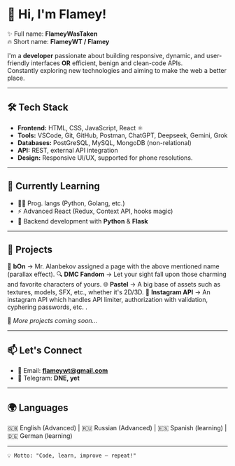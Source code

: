 <!-- ## Hi there 👋 -->

<!--
**FlameyWasTaken/flameywastaken** is a ✨ _special_ ✨ repository because its `README.md` (this file) appears on your GitHub profile.

Here are some ideas to get you started:

- 🔭 I’m currently working on ...
- 🌱 I’m currently learning ...
- 👯 I’m looking to collaborate on ...
- 🤔 I’m looking for help with ...
- 💬 Ask me about ...
- 📫 How to reach me: ...
- 😄 Pronouns: ...
- ⚡ Fun fact: ...
-->

# 🌟 Hi, I'm Flamey!  

✨ Full name: **FlameyWasTaken**  
🔥 Short name: **FlameyWT / Flamey**  

I'm a **developer** passionate about building responsive, dynamic, and user-friendly interfaces **OR** efficient, benign and clean-code APIs.  
Constantly exploring new technologies and aiming to make the web a better place.  

---

## 🛠 Tech Stack  
- **Frontend:** HTML, CSS, JavaScript, React ⚛️  
- **Tools:** VSCode, Git, GitHub, Postman, ChatGPT, Deepseek, Gemini, Grok   
- **Databases:** PostGreSQL, MySQL, MongoDB (non-relational)  
- **API:** REST, external API integration  
- **Design:** Responsive UI/UX, supported for phone resolutions.  

---

## 🌱 Currently Learning  
- 🧑‍💻 Prog. langs (Python, Golang, etc.)  
- ⚡ Advanced React (Redux, Context API, hooks magic)  
- 🐍 Backend development with **Python** & **Flask**  

---

## 💼 Projects  
🍗 **bOn** → Mr. Alanbekov assigned a page with the above mentioned name (parallax effect).
🔍 **DMC Fandom** → Let your sight fall upon those charming and favorite characters of yours.
🌐 **Pastel** → A big base of assets such as textures, models, SFX, etc., whether it's 2D/3D.
📱 **Instagram API** → An instagram API which handles API limiter, authorization with validation, cyphering passwords, etc. .

📌 *More projects coming soon…*  

---

## 📫 Let's Connect  
- 📧 Email: **flameywt@gmail.com**  
- 💬 Telegram: **DNE, yet**  

---

## 🌍 Languages  
🇬🇧 English (Advanced) | 🇷🇺 Russian (Advanced) | 🇪🇸 Spanish (learning) | 🇩🇪 German (learning)  

---

```markdown
💡 Motto: "Code, learn, improve — repeat!"
